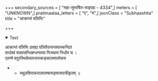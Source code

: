 +++
secondary_sources = [ "महा-सुभाषित-सङ्ग्रहः - 4334",]
meters = [ "UNKNOWN",]
pratimaalaa_letters = [ "ए", "म",]
jsonClass = "Subhaashita"
title = "आक्रान्तं वलिभिः"

+++

<details open><summary>Text</summary>

आक्रान्तं वलिभिः प्रसह्य पलितैरत्यन्तमास्कन्दितं  
वार्धक्यं श्लथसन्धिबन्धनतया निःस्थाम निर्धाम च ।  
एतन्मे वपुरस्थिकेवलजरत्कङ्कालमालोकय  
- - स्थूलशिराकरालपरुषत्वङ्मात्रपात्रीकृतम् ॥
</details>
